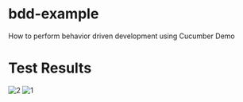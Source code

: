 # bdd-example
How to perform behavior driven development using Cucumber Demo

# Test Results

![2](https://user-images.githubusercontent.com/25712816/58436791-ca831d80-80e4-11e9-8cc5-09ffe7687874.PNG)
![1](https://user-images.githubusercontent.com/25712816/58436792-ca831d80-80e4-11e9-888a-404db1e3b626.PNG)

